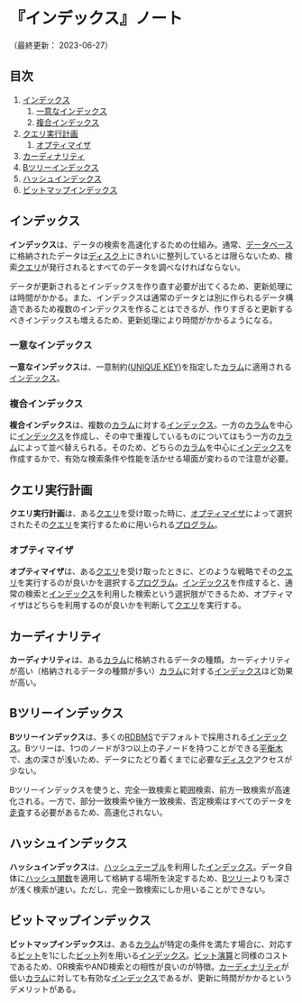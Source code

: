 # 『インデックス』ノート

（最終更新： 2023-06-27）


## 目次

1. [インデックス](#インデックス)
	1. [一意なインデックス](#一意なインデックス)
	1. [複合インデックス](#複合インデックス)
1. [クエリ実行計画](#クエリ実行計画)
	1. [オプティマイザ](#オプティマイザ)
1. [カーディナリティ](#カーディナリティ)
1. [Bツリーインデックス](#bツリーインデックス)
1. [ハッシュインデックス](#ハッシュインデックス)
1. [ビットマップインデックス](#ビットマップインデックス)



## インデックス

**インデックス**は、データの検索を高速化するための仕組み。通常、[データベース](./database.md#データベース)に格納されたデータは[ディスク](../../../../computer/hardware/_/chapters/auxiliary_memory_unit.md#ハードディスク)上にきれいに整列しているとは限らないため、検索[クエリ](./sql.md#クエリ)が発行されるとすべてのデータを調べなければならない。

データが更新されるとインデックスを作り直す必要が出てくるため、更新処理には時間がかかる。また、インデックスは通常のデータとは別に作られるデータ構造であるため複数のインデックスを作ることはできるが、作りすぎると更新するべきインデックスも増えるため、更新処理により時間がかかるようになる。

### 一意なインデックス

**一意なインデックス**は、一意制約([UNIQUE KEY](./rdb.md#unique-key))を指定した[カラム](./rdb.md#カラム)に適用される[インデックス](#インデックス)。

### 複合インデックス

**複合インデックス**は、複数の[カラム](./rdb.md#カラム)に対する[インデックス](#インデックス)。一方の[カラム](./rdb.md#カラム)を中心に[インデックス](#インデックス)を作成し、その中で重複しているものについてはもう一方の[カラム](./rdb.md#カラム)によって並べ替えられる。そのため、どちらの[カラム](./rdb.md#カラム)を中心に[インデックス](#インデックス)を作成するかで、有効な検索条件や性能を活かせる場面が変わるので注意が必要。


## クエリ実行計画

**クエリ実行計画**は、ある[クエリ](./sql.md#クエリ)を受け取った時に、[オプティマイザ](#オプティマイザ)によって選択されたその[クエリ](./sql.md#クエリ)を実行するために用いられる[プログラム](../../../../programming/_/chapters/programming.md#プログラム)。

### オプティマイザ

**オプティマイザ**は、ある[クエリ](./sql.md#クエリ)を受け取ったときに、どのような戦略でその[クエリ](./sql.md#クエリ)を実行するのが良いかを選択する[プログラム](../../../../programming/_/chapters/programming.md#プログラム)。[インデックス](#インデックス)を作成すると、通常の検索と[インデックス](#インデックス)を利用した検索という選択肢ができるため、オプティマイザはどちらを利用するのが良いかを判断して[クエリ](./sql.md#クエリ)を実行する。


## カーディナリティ

**カーディナリティ**は、ある[カラム](./rdb.md#カラム)に格納されるデータの種類。カーディナリティが高い（格納されるデータの種類が多い）[カラム](./rdb.md#カラム)に対する[インデックス](#インデックス)ほど効果が高い。


## Bツリーインデックス

**Bツリーインデックス**は、多くの[RDBMS](./database.md#リレーショナルデータベース)でデフォルトで採用される[インデックス](#インデックス)。Bツリーは、1つのノードが3つ以上の子ノードを持つことができる[平衡木](../../../../programming/_/chapters/data_type.md#木)で、[木](../../../../programming/_/chapters/data_type.md#木)の深さが浅いため、データにたどり着くまでに必要な[ディスク](../../../../computer/hardware/_/chapters/auxiliary_memory_unit.md#ハードディスク)アクセスが少ない。

Bツリーインデックスを使うと、完全一致検索と範囲検索、前方一致検索が高速化される。一方で、部分一致検索や後方一致検索、否定検索はすべてのデータを[走査](../../../../basics/applied_mathematics/_/chapters/graph_theory.md#走査)する必要があるため、高速化されない。


## ハッシュインデックス

**ハッシュインデックス**は、[ハッシュテーブル](../../../../programming/_/chapters/data_type.md#ハッシュテーブル)を利用した[インデックス](#インデックス)。データ自体に[ハッシュ関数](../../../../programming/_/chapters/data_type.md#ハッシュテーブル)を適用して格納する場所を決定するため、[Bツリー](#bツリーインデックス)よりも深さが浅く検索が速い。ただし、完全一致検索にしか用いることができない。


## ビットマップインデックス

**ビットマップインデックス**は、ある[カラム](./rdb.md#カラム)が特定の条件を満たす場合に、対応する[ビット](../../../../basics/_/chapters/computer_and_number.md#ビット)を1にした[ビット](../../../../basics/_/chapters/computer_and_number.md#ビット)列を用いる[インデックス](#インデックス)。[ビット演算](../../../../programming/_/chapters/operation.md#ビット演算)と同様のコストであるため、OR検索やAND検索との相性が良いのが特徴。[カーディナリティ](#カーディナリティ)が低い[カラム](./rdb.md#カラム)に対しても有効な[インデックス](#インデックス)であるが、更新に時間がかかるというデメリットがある。
